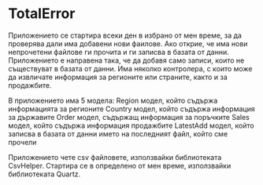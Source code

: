 # TotalError
 
Приложението се стартира всеки ден в избрано от мен време, за да проверява дали има добавени нови фаилове. Ако открие, че има нови непрочетени файлове ги прочита и ги записва в базата от данни. Приложението е направена така, че да добавя само записи, които не съществуват в базата от данни. Има няколко контролера, с които може да извличате информация за регионите или страните, както и за продажбите. 

  В приложението има 5 модела:
    Region модел, който съдържа информацията за регионите
    Country модел, който съдържа информация за държавите
    Order модел, съдържащ информация за поръчките
    Sales модел, който съдържа информация продажбите
    LatestAdd модел, който записва в базата от данни името на последният файл, който сме прочели
  
  Приложението чете csv файловете, използвайки библиотеката CsvHelper. Стартира се в определено от мен време, използвайки библиотеката Quartz.
    
